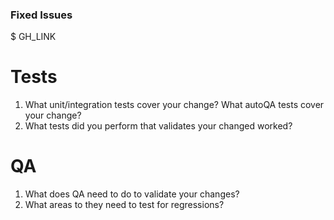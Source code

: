 <!-- Add an explanation of the change or anything fishy that is going on -->

### Fixed Issues
$ GH_LINK

# Tests
1. What unit/integration tests cover your change? What autoQA tests cover your change?
1. What tests did you perform that validates your changed worked?

# QA
1. What does QA need to do to validate your changes?
1. What areas to they need to test for regressions?
